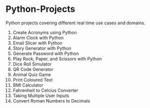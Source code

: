 # Python-Projects
Python projects covering different real time use cases and domains.
1. Create Acronyms using Python
2. Alarm Clock with Python
3. Email Slicer with Python
4. Story Generator with Python
5. Generate Password with Python
6. Play Rock, Paper, and Scissors with Python
7. Dice Roll Simulator
8. QR Code Generator
9. Animal Quiz Game
10. Print Coloured Text
11. BMI Calculator
12. Fahrenheit to Celcius Converter
13. Taking Multiple User Inputs
14. Convert Roman Numbers to Decimals